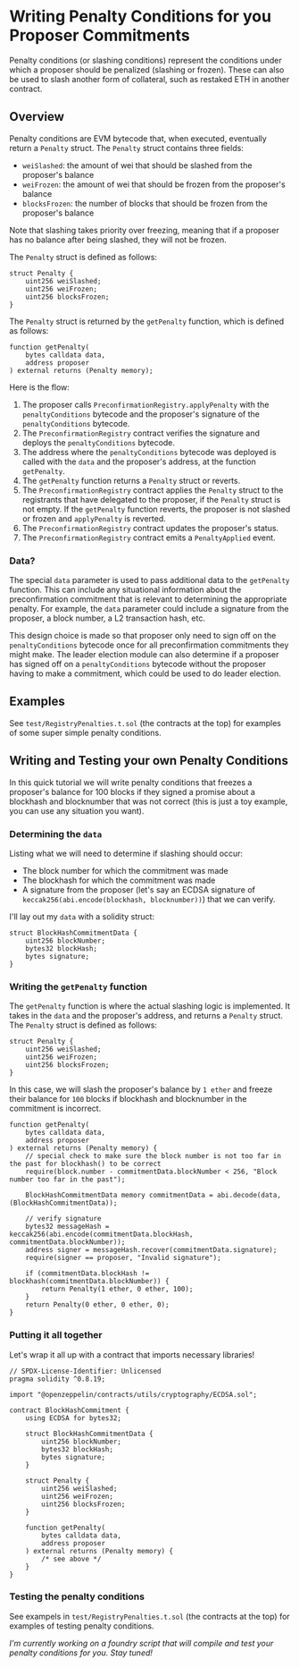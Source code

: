 # Writing Penalty Conditions for you Proposer Commitments
Penalty conditions (or slashing conditions) represent the conditions under which a proposer should be penalized (slashing or frozen). These can also be used to slash another form of collateral, such as restaked ETH in another contract.

## Overview
Penalty conditions are EVM bytecode that, when executed, eventually return a `Penalty` struct. The `Penalty` struct contains three fields:

- `weiSlashed`: the amount of wei that should be slashed from the proposer's balance
- `weiFrozen`: the amount of wei that should be frozen from the proposer's balance
- `blocksFrozen`: the number of blocks that should be frozen from the proposer's balance

Note that slashing takes priority over freezing, meaning that if a proposer has no balance after being slashed, they will not be frozen.

The `Penalty` struct is defined as follows:

```solidity
struct Penalty {
    uint256 weiSlashed;
    uint256 weiFrozen;
    uint256 blocksFrozen;
}
```

The `Penalty` struct is returned by the `getPenalty` function, which is defined as follows:

```solidity
function getPenalty(
    bytes calldata data,
    address proposer
) external returns (Penalty memory);
```

Here is the flow:
1. The proposer calls `PreconfirmationRegistry.applyPenalty` with the `penaltyConditions` bytecode and the proposer's signature of the `penaltyConditions` bytecode.
2. The `PreconfirmationRegistry` contract verifies the signature and deploys the `penaltyConditions` bytecode.
3. The address where the `penaltyConditions` bytecode was deployed is called with the `data` and the proposer's address, at the function `getPenalty`.
4. The `getPenalty` function returns a `Penalty` struct or reverts.
5. The `PreconfirmationRegistry` contract applies the `Penalty` struct to the registrants that have delegated to the proposer, if the `Penalty` struct is not empty. If the `getPenalty` function reverts, the proposer is not slashed or frozen and `applyPenalty` is reverted.
6. The `PreconfirmationRegistry` contract updates the proposer's status.
7. The `PreconfirmationRegistry` contract emits a `PenaltyApplied` event.

### Data?
The special `data` parameter is used to pass additional data to the `getPenalty` function. This can include any situational information about the preconfirmation commitment that is relevant to determining the appropriate penalty. For example, the `data` parameter could include a signature from the proposer, a block number, a L2 transaction hash, etc. 

This design choice is made so that proposer only need to sign off on the `penaltyConditions` bytecode once for all preconfirmation commitments they might make. The leader election module can also determine if a proposer has signed off on a `penaltyConditions` bytecode without the proposer having to make a commitment, which could be used to do leader election.

## Examples
See `test/RegistryPenalties.t.sol` (the contracts at the top) for examples of some super simple penalty conditions. 

## Writing and Testing your own Penalty Conditions
In this quick tutorial we will write penalty conditions that freezes a proposer's balance for 100 blocks if they signed a promise about a blockhash and blocknumber that was not correct (this is just a toy example, you can use any situation you want).

### Determining the `data`
Listing what we will need to determine if slashing should occur:
- The block number for which the commitment was made
- The blockhash for which the commitment was made
- A signature from the proposer (let's say an ECDSA signature of `keccak256(abi.encode(blockhash, blocknumber))`) that we can verify.

I'll lay out my `data` with a solidity struct:
```solidity
struct BlockHashCommitmentData {
    uint256 blockNumber;
    bytes32 blockHash;
    bytes signature;
}
```

### Writing the `getPenalty` function
The `getPenalty` function is where the actual slashing logic is implemented. It takes in the `data` and the proposer's address, and returns a `Penalty` struct. The `Penalty` struct is defined as follows:

```solidity
struct Penalty {
    uint256 weiSlashed;
    uint256 weiFrozen;
    uint256 blocksFrozen;
}
```

In this case, we will slash the proposer's balance by `1 ether` and freeze their balance for `100` blocks if blockhash and blocknumber in the commitment is incorrect.

```solidity
function getPenalty(
    bytes calldata data,
    address proposer
) external returns (Penalty memory) {
    // special check to make sure the block number is not too far in the past for blockhash() to be correct
    require(block.number - commitmentData.blockNumber < 256, "Block number too far in the past");    

    BlockHashCommitmentData memory commitmentData = abi.decode(data, (BlockHashCommitmentData));

    // verify signature
    bytes32 messageHash = keccak256(abi.encode(commitmentData.blockHash, commitmentData.blockNumber));
    address signer = messageHash.recover(commitmentData.signature);
    require(signer == proposer, "Invalid signature");
    
    if (commitmentData.blockHash != blockhash(commitmentData.blockNumber)) {
        return Penalty(1 ether, 0 ether, 100);
    }
    return Penalty(0 ether, 0 ether, 0);
}
```

### Putting it all together
Let's wrap it all up with a contract that imports necessary libraries!

```solidity
// SPDX-License-Identifier: Unlicensed
pragma solidity ^0.8.19;

import "@openzeppelin/contracts/utils/cryptography/ECDSA.sol";

contract BlockHashCommitment {
    using ECDSA for bytes32;

    struct BlockHashCommitmentData {
        uint256 blockNumber;
        bytes32 blockHash;
        bytes signature;
    }

    struct Penalty {
        uint256 weiSlashed;
        uint256 weiFrozen;
        uint256 blocksFrozen;
    }

    function getPenalty(
        bytes calldata data,
        address proposer
    ) external returns (Penalty memory) {
        /* see above */
    }
}
```

### Testing the penalty conditions
See exampels in `test/RegistryPenalties.t.sol` (the contracts at the top) for examples of testing penalty conditions.

*I'm currently working on a foundry script that will compile and test your penalty conditions for you. Stay tuned!*
